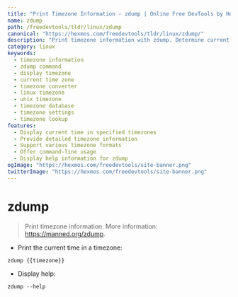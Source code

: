 ```yaml
---
title: "Print Timezone Information - zdump | Online Free DevTools by Hexmos"
name: zdump
path: /freedevtools/tldr/linux/zdump
canonical: "https://hexmos.com/freedevtools/tldr/linux/zdump/"
description: "Print timezone information with zdump. Determine current time in specific timezones and explore its options. Free online tool, no registration required."
category: linux
keywords:
  - timezone information
  - zdump command
  - display timezone
  - current time zone
  - timezone converter
  - linux timezone
  - unix timezone
  - timezone database
  - timezone settings
  - timezone lookup
features:
  - Display current time in specified timezones
  - Provide detailed timezone information
  - Support various timezone formats
  - Offer command-line usage
  - Display help information for zdump
ogImage: "https://hexmos.com/freedevtools/site-banner.png"
twitterImage: "https://hexmos.com/freedevtools/site-banner.png"
---
```


# zdump

> Print timezone information.
> More information: <https://manned.org/zdump>.

- Print the current time in a timezone:

`zdump {{timezone}}`

- Display help:

`zdump --help`
